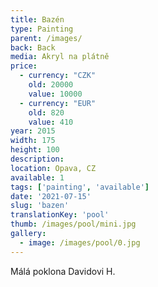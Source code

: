 ```yaml
---
title: Bazén
type: Painting
parent: /images/
back: Back
media: Akryl na plátně
price:
  - currency: "CZK"
    old: 20000
    value: 10000
  - currency: "EUR"
    old: 820
    value: 410
year: 2015
width: 175
height: 100
description: 
location: Opava, CZ
available: 1
tags: ['painting', 'available']
date: '2021-07-15'
slug: 'bazen'
translationKey: 'pool'
thumb: /images/pool/mini.jpg
gallery:
  - image: /images/pool/0.jpg
---
```

Málá poklona Davidovi H. 
